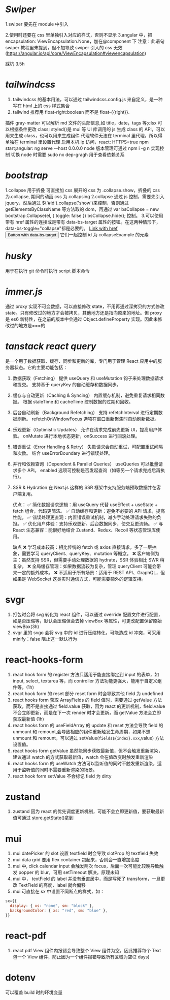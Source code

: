 # _Swiper_

1.swiper 要先在 module 中引入

2.使用时还要在 css 里单独引入对应的样式，否则不显示
3.angular 中，把 encapsulation: ViewEncapsulation.None，加在@component 下
注意：此语句 swiper 教程里未提到，但不加导致 swiper 引入的 css 无效
(https://angular.io/api/core/ViewEncapsulation#viewencapsulation)

踩坑 3.5h

# _tailwindcss_

1. tailwindcss 的基本用法，可以通过 tailwindcss.config.js 来自定义，是一种写在 html 上的 css 样式集合
2. tailwind 推荐用 float-right:boolean 而不是 float-{{right}}.

插件 gray-matter 可以解析 md 文件的头部信息,如 title，date，tags 等;clsx 可以根据条件更改 class;
styled()是 mui 等 UI 库调用的 js 生成 class 的 API，可以用来生成 class，也可以用来生成组件
代理软件无法在 terminal 里代理，所以得单独在 terminal 里设置代理
启用本机 ip 访问，react: HTTPS=true npm start;angular: ng serve --host 0.0.0.0
node 版本管理可通过 npm i -g n 实现控制 切换 node 时需要 sudo
nx dep-gragh 用于查看依赖关系

# _bootstrap_

1.collapse 用于折叠 可直接加 css 展开的 css 为 .collapse.show，折叠的 css 为.collapse, 期间的动画 css 为.collapsing
2.collapse 通过 js 控制，需要先引入 jquery，然后通过 $('#id').collapse('show')来控制，否则通过 getElementsByClassName 等方法取的 dom，再通过
var bsCollapse = new bootstrap.Collapse(el, {
toggle: false
})
bsCollapse.hide();
控制。 3.可以使用带有 href 属性的连接或是带有 data-bs-target 属性的按钮。在这两种情形下， data-bs-toggle="collapse"都是必要的。
<a class="btn btn-primary" data-bs-toggle="collapse" href="#collapseExample" role="button" aria-expanded="false" aria-controls="collapseExample">
Link with href
</a>
<button class="btn btn-primary" type="button" data-bs-toggle="collapse" data-bs-target="#collapseExample" aria-expanded="false" aria-controls="collapseExample">
Button with data-bs-target
</button>
它们一起控制 id 为 collapseExample 的元素

# _husky_

用于在执行 git 命令时执行 script 脚本命令

# _immer.js_

通过 proxy 实现不可变数据，可以直接修改 state，不用再通过深拷贝的方式修改 state。只有修改过的地方才会被拷贝，其他地方还是指向原来的地址。但 proxy 是 es6 新特性，在之前的版本中会通过 Object.defineProperty 实现。因此未修改过的地方是===的

# _tanstack react query_

是一个用于数据获取、缓存、同步和更新的库，专门用于管理 React 应用中的服务器状态。它的主要功能包括：

1. 数据获取（Fetching）
   提供 useQuery 和 useMutation 钩子来处理数据请求和提交。
   支持基于 queryKey 的自动缓存和数据同步。
2. 缓存与自动更新（Caching & Syncing）
   内置缓存机制，避免重复请求相同数据。
   根据 staleTime 和 cacheTime 控制数据的过期和回收。
3. 后台自动刷新（Background Refetching）
   支持 refetchInterval 进行定期数据刷新。
   refetchOnWindowFocus 选项在窗口重新聚焦时自动刷新数据。
4. 乐观更新（Optimistic Updates）
   允许在请求完成前先更新 UI，提高用户体验。
   onMutate 进行本地状态更新，onSuccess 进行回滚处理。
5. 错误重试（Error Handling & Retry）
   失败请求会自动重试，可配置重试间隔和次数。
   结合 useErrorBoundary 进行错误处理。
6. 并行和依赖查询（Dependent & Parallel Queries）
   useQueries 可以批量请求多个 API。
   enabled 选项可控制是否发起查询（如等另一个请求完成后再执行）。
7. SSR & Hydration
   在 Next.js 这样的 SSR 框架中支持服务端预取数据并在客户端复用。

   优点：
   ✅ 简化数据请求逻辑：用 useQuery 代替 useEffect + useState + fetch 组合，代码更简洁。
   ✅ 自动缓存和更新：避免不必要的 API 请求，提高性能。
   ✅ 错误处理更直观：内置错误重试机制，减少手动处理请求失败的负担。
   ✅ 优化用户体验：支持乐观更新、后台数据同步，使交互更流畅。
   ✅ 与 React 生态兼容：能很好地结合 Zustand、Redux、Recoil 等状态管理库使用。

   缺点
   ❌ 学习成本较高：相比传统的 fetch 或 axios 直接请求，多了一层抽象，需要学习 queryClient、queryKey、mutation 等概念。
   ❌ 客户端侧为主：虽然支持 SSR，但需要手动处理数据的 hydrate，SSR 体验相比 SWR 稍复杂。
   ❌ 全局缓存管理：如果数据流较为复杂，管理 queryClient 可能会带来一定的额外成本。
   ❌ 不适用于所有场景：适用于 REST API、GraphQL，但如果是 WebSocket 这类实时通信方式，可能需要额外的逻辑支持。

# svgr

1. 打包时会将 svg 转化为 react 组件，可以通过 override 配置文件进行配置，如是否压缩等，默认会压缩但会去掉 viewBox 等属性，可更改配置保留原始 viewBox(3h)
2. svgr 里的 svgo 会将 svg 中的 id 进行压缩转化，可能造成 id 冲突，可采用 minify：false 阻止这一默认行为

# react-hooks-form

1. react hook form 的 register 方法只适用于能直接绑定到 input 的表单，如 input, select, textarea 等，而 controller 方法功能更强大，能用于自定义组件等。(1h)
2. react hook form 的 reset 部分 reset form 时会导致其他 field 为 undefined
3. react hooks form 获取 ArrayFields 的 field 值时，需要通过 getValue 方法获取，而不是直接通过 field.value 获取，因为 react 的更新机制，field.value 不会立即更新，而是在下一次 render 时才会更新，而 getValue 方法会立即获取最新值 (1h)
4. react hooks form 的 useFieldArray 的 update 和 reset 方法会导致 field 的 unmount 和 remount,会导致相应的组件重新触发生命周期，如果不想 unmount 和 remount，可以通过 setValue(`fields${index}.xxx`,value) 方法设置值。
5. react hooks form getValue 虽然能同步获取最新值，但不会触发重新渲染，建议通过 watch 的方式获取最新值，watch 会在值改变时触发重新渲染
6. react hooks form 的 useWatch 方法可以监听值的同时不触发重新渲染，适用于监听值的同时不需要重新渲染的场景。
7. react hook form setValue 不会标记 field 为 dirty

# zustand

1. zustand 因为 react 的优先调度更新机制，可能不会立即更新值，要获取最新值可通过 store.getState()拿到

# mui

1. mui datePicker 的 slot 设置 textfield 时会导致 slotProp 的 textfield 失效
2. mui data grid 要用 flex container 包起来，否则会一直增加高度
3. mui 中, click calendar input 会触发两次 focus，后面一次可能比较晚导致触发 popper 的 blur，可用 setTimeout 解决。原理未知
4. mui 中， textField 的 label 并没有垂直居中，而是写死了 transform，一旦更改 TextField 的高度，label 就会偏移
5. mui 可直接在 sx 中设置不同断点的样式，如：

```js
sx={{
  display: { xs: "none", sm: "block" },
  backgroundColor: { xs: "red", sm: "blue" },
}}
```

# react-pdf

1. react pdf View 组件内报错会导致整个 View 组件为空，因此推荐每个 Text 包一个 View 组件，防止因为一个组件报错导致所有区域为空(2 days)

# dotenv

可以覆盖 build 时的环境变量
